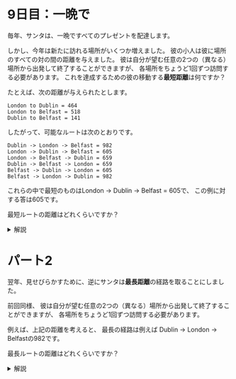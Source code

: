 # 9日目：一晩で

毎年、サンタは、一晩ですべてのプレゼントを配達します。

しかし、今年は新たに訪れる場所がいくつか増えました。
彼の小人は彼に場所のすべての対の間の距離を与えました。
彼は自分が望む任意の2つの（異なる）場所から出発して終了することができますが、
各場所をちょうど1回ずつ訪問する必要があります。
これを達成するための彼の移動する**最短距離**は何ですか？

たとえば、次の距離が与えられたとします。

~~~
London to Dublin = 464
London to Belfast = 518
Dublin to Belfast = 141
~~~

したがって、可能なルートは次のとおりです。

~~~
Dublin -> London -> Belfast = 982
London -> Dublin -> Belfast = 605
London -> Belfast -> Dublin = 659
Dublin -> Belfast -> London = 659
Belfast -> Dublin -> London = 605
Belfast -> London -> Dublin = 982
~~~

これらの中で最短のものはLondon -> Dublin -> Belfast = 605で、
この例に対する答は605です。

最短ルートの距離はどれくらいですか？

<details><summary>解説</summary><div>

都市間を飛び回る距離なので、どちら向きにも移動できる無向グラフと見なせる。
都市の数も大した事ないので、都市のリストの順列を生成し、その距離を求める。

まず読み取りを行う。

```haskell
parse :: String -> (String,String,Int)
parse xs = (ws !! 0, ws !! 2, read $ ws !! 4)
  where
    ws = words xs
```

読み取った距離は、都市名を昇順にしたペアをキーに、距離を値とするマップに入れておく。
また、順不同で都市名ペアから距離を取り出す補助関数も定義しておく。

```haskell
import qualified Data.Map as M

-- ccds は parse の結果のリストとする
distMap :: M.Map (String,String) Int
distMap = M.fromList [(minMax c1 c2, d) | (c1,c2,d) <- ccds]

distOf :: String -> String -> Int
distOf c1 c2 = distMap M.! minMax c1 c2

minMax :: Ord a => a -> a -> (a, a)
minMax a b = if a <= b then (a,b) else (b,a)
```

順列は `Data.List.permutations` で生成できるし、自分で作っても大した手間ではない。

```haskell
perms [] = [ [] ]
perms xs = [x:ys | x <- xs, ys <- perms $ delete x xs]
```

順列を作りだす元として、都市名のリストが必要。
重複を `nub` で除去する。

```haskell
import Data.List

cities = nub [c | (c1,c2,_) <- ccds, c <- [c1,c2]]
```

`perms cities` のそれぞれの結果の総距離を求める。

```haskell
fullDist :: [String] -> Int
fullDist cs = sum $ zipWith distOf cs (tail cs)
```

以上の流れを対話環境で実行してもいいし、IOアクションにまとめてもよい。

```haskell
import qualified Data.Map as M
import Data.List

main1 = do
  co <- readFile "input.txt"
  print $ part1 $ lines co

part1 ls = (minimum dps, maximum dps)
  where
    ccds = map parse ls
    distMap = M.fromList [(minMax c1 c2, d) | (c1,c2,d) <- ccds]
    cities = nub [c | (c1,c2,_) <- ccds, c <- [c1,c2]]
    dps = [(fullDist cs, cs) | cs <- permutations cities]
```
</div></details>

# パート2

翌年、見せびらかすために、逆にサンタは**最長距離**の経路を取ることにしました。

前回同様、
彼は自分が望む任意の2つの（異なる）場所から出発して終了することができますが、
各場所をちょうど1回ずつ訪問する必要があります。

例えば、上記の距離を考えると、
最長の経路は例えば Dublin -> London -> Belfastの982です。

最長ルートの距離はどれくらいですか？

<details><summary>解説</summary><div>

パート1でついうっかり最長の経路の距離まで求めてしまったら、
パート2ですることがなくなってしまった。

</div></details>
